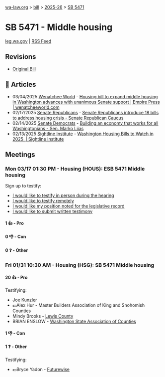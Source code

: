[wa-law.org](/) > [bill](/bill/) > [2025-26](/bill/2025-26/) > [SB 5471](/bill/2025-26/sb/5471/)

# SB 5471 - Middle housing
[leg.wa.gov](https://app.leg.wa.gov/billsummary?BillNumber=5471&Year=2025&Initiative=false) | [RSS Feed](./rss.xml)

## Revisions
* [Original Bill](1/)

## 📰 Articles
* 03/04/2025 [Wenatchee World](/org/wenatchee_world/) - [Housing bill to expand middle housing in Washington advances with unanimous Senate support | Empire Press | wenatcheeworld.com](https://www.wenatcheeworld.com/empirepress/housing-bill-to-expand-middle-housing-in-washington-advances-with-unanimous-senate-support/article_95653e84-f948-11ef-bd76-579294994142.html#:~:text=Senate%20Bill%205471)
* 02/17/2025 [Senate Republicans](/org/senate_republicans/) - [Senate Republicans introduce 18 bills to address housing crisis - Senate Republican Caucus](https://src.wastateleg.org/blog/senate-republicans-introduce-18-bills-address-housing-crisis/#:~:text=SB%205471)
* 02/14/2025 [Senate Democrats](/org/senate_democrats/) - [Building an economy that works for all Washingtonians - Sen. Marko Liias](https://senatedemocrats.wa.gov/liias/2025/02/14/building-an-economy-that-works-for-all-washingtonians/#:~:text=SB%205471)
* 02/13/2025 [Sightline Institute](/org/sightline_institute/) - [Washington Housing Bills to Watch in 2025  | Sightline Institute](https://www.sightline.org/2025/02/13/washington-housing-bills-to-watch-in-2025/#:~:text=SB%205471)

## Meetings
### Mon 03/17 01:30 PM - Housing (HOUS): ESB 5471 Middle housing
Sign up to testify:
* [I would like to testify in person during the hearing](https://app.leg.wa.gov/csi/Testifier/Add?chamber=House&mId=33021&aId=165513&caId=26508&tId=1)
* [I would like to testify remotely](https://app.leg.wa.gov/csi/Testifier/Add?chamber=House&mId=33021&aId=165513&caId=26508&tId=2)
* [I would like my position noted for the legislative record](https://app.leg.wa.gov/csi/Testifier/Add?chamber=House&mId=33021&aId=165513&caId=26508&tId=3)
* [I would like to submit written testimony](https://app.leg.wa.gov/csi/Testifier/Add?chamber=House&mId=33021&aId=165513&caId=26508&tId=4)

#### 1 👍 - Pro

#### 0 👎 - Con

#### 0 ❓ - Other

### Fri 01/31 10:30 AM - Housing (HSG): SB 5471 Middle housing
#### 20 👍 - Pro
Testifying:
* Joe Kunzler
* 💵Alex Hur - Master Builders Association of King and Snohomish Counties
* Mindy Brooks - [Lewis County](/org/lewis_county/)
* BRIAN ENSLOW - [Washington State Association of Counties](/org/washington_state_association_of_counties/)

#### 1 👎 - Con

#### 1 ❓ - Other
Testifying:
* 💵Bryce Yadon - [Futurewise](/org/futurewise/)
